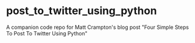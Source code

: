 # post_to_twitter_using_python
A companion code repo for Matt Crampton's blog post "Four Simple Steps To Post To Twitter Using Python"
